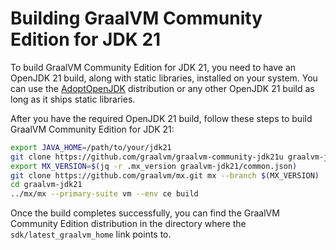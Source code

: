 # Building GraalVM Community Edition for JDK 21

To build GraalVM Community Edition for JDK 21, you need to have an OpenJDK 21 build, along with static libraries, installed on your system. You can use the [AdoptOpenJDK](https://adoptopenjdk.net/) distribution or any other OpenJDK 21 build as long as it ships static libraries.

After you have the required OpenJDK 21 build, follow these steps to build GraalVM Community Edition for JDK 21:

```bash
export JAVA_HOME=/path/to/your/jdk21
git clone https://github.com/graalvm/graalvm-community-jdk21u graalvm-jdk21
export MX_VERSION=$(jq -r .mx_version graalvm-jdk21/common.json)
git clone https://github.com/graalvm/mx.git mx --branch $(MX_VERSION)
cd graalvm-jdk21
../mx/mx --primary-suite vm --env ce build
```

Once the build completes successfully, you can find the GraalVM Community Edition distribution in the directory where the `sdk/latest_graalvm_home` link points to.

